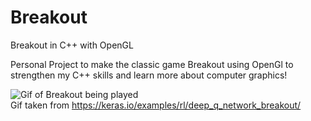 # Breakout
Breakout in C++ with OpenGL

Personal Project to make the classic game Breakout using OpenGl to strengthen my C++ skills and learn more about computer graphics!

![Gif of Breakout being played](https://i.imgur.com/Z1K6qBQ.gif)
</br>Gif taken from https://keras.io/examples/rl/deep_q_network_breakout/
